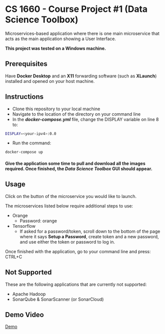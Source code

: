 # CS 1660 - Course Project #1 (Data Science Toolbox) 


Microservices-based  application where there is one main microservice that acts as the main application showing a User Interface.

**This project was tested on a Windows machine.**

## Prerequisites

Have **Docker Desktop** and an **X11** forwarding software (such as **XLaunch**) installed and opened on your host machine.

## Instructions

- Clone this repository to your local machine
- Navigate to the location of the directory on your command line
- In the ***docker-compose.yml*** file, change the DISPLAY variable on line 8 to:

```bash
DISPLAY=<your-ipv4>:0.0
```

- Run the command:
```bash
docker-compose up
```

#### Give the application some time to pull and download all the images required. Once finished, the ***Data Science Toolbox*** GUI should appear.

## Usage
Click on the button of the microservice you would like to launch.

The microservices listed below require additional steps to use:
- Orange
  - Password: orange
- Tensorflow
  - If asked for a password/token, scroll down to the bottom of the page where it says **Setup a Password**, create token and a new password, and use either the token or password to log in.

Once finished with the application, go to your command line and press: CTRL+C


## Not Supported
These are the following applications that are currently not supported:
- Apache Hadoop
- SonarQube & SonarScanner (or SonarCloud)


## Demo Video
[Demo](https://google.com/)